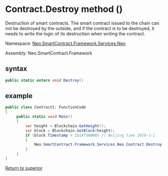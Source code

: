 # Contract.Destroy method ()

Destruction of smart contracts. The smart contract issued to the chain can not be destroyed by the outside, and if the contract is to be destroyed, it needs to write the logic of its destruction when writing the contract.

Namespace: [Neo.SmartContract.Framework.Services.Neo](../../neo.md)

Assembly: Neo.SmartContract.Framework

## syntax

```c#
public static extern void Destroy()
```

## example

```c#
public class Contract1: FunctionCode
{
     public static void Main()
     {
         var height = Blockchain.GetHeight();
         var block = Blockchain.GetBlock(height);
         if (block.Timestamp > 1514736000) // Beijing time 2018-1-1
         {
             Neo.SmartContract.Framework.Services.Neo.Contract.Destroy();
         }
     }
}
```



[Return to superior](../Account.md)
